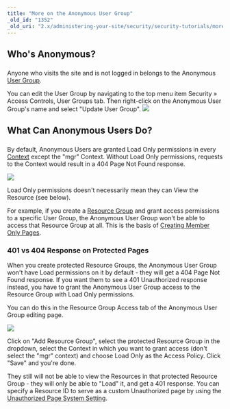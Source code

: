 ```yaml
---
title: "More on the Anonymous User Group"
_old_id: "1352"
_old_uri: "2.x/administering-your-site/security/security-tutorials/more-on-the-anonymous-user-group"
---
```


Who's Anonymous?
----------------

### 

Anyone who visits the site and is not logged in belongs to the Anonymous [User Group](administering-your-site/security/user-groups "User Groups").

You can edit the User Group by navigating to the top menu item Security » Access Controls, User Groups tab. Then right-click on the Anonymous User Group's name and select "Update User Group". ![](/download/attachments/42565753/Access+Controls.png?version=1&modificationDate=1350716439000)

What Can Anonymous Users Do?
----------------------------

### 

By default, Anonymous Users are granted Load Only permissions in every [Context](administering-your-site/contexts "Contexts") except the "mgr" Context. Without Load Only permissions, requests to the Context would result in a 404 Page Not Found response.

![](/download/attachments/42565753/User+Group_+anonymous.png?version=2&modificationDate=1350710081000)

Load Only permissions doesn't necessarily mean they can View the Resource (see below).

For example, if you create a [Resource Group](administering-your-site/security/resource-groups "Resource Groups") and grant access permissions to a specific User Group, the Anonymous User Group won't be able to access that Resource Group at all. This is the basis of [Creating Member Only Pages](administering-your-site/security/security-tutorials/making-member-only-pages "Making Member-Only Pages").

### 401 vs 404 Response on Protected Pages

When you create protected Resource Groups, the Anonymous User Group won't have Load permissions on it by default - they will get a 404 Page Not Found response. If you want them to see a 401 Unauthorized response instead, you have to grant the Anonymous User Group access to the Resource Group with Load Only permissions.

You can do this in the Resource Group Access tab of the Anonymous User Group editing page.

![](/download/attachments/42565753/Screen+Shot+2012-10-19+at+11.43.46+PM.png?version=1&modificationDate=1350715791000)

Click on "Add Resource Group", select the protected Resource Group in the dropdown, select the Context in which you want to grant access (don't select the "mgr" context) and choose Load Only as the Access Policy. Click "Save" and you're done.

They still will not be able to view the Resources in that protected Resource Group - they will only be able to "Load" it, and get a 401 response. You can specify a Resource ID to serve as a custom Unauthorized page by using the [Unauthorized Page System Setting](administering-your-site/settings/system-settings/unauthorized_page "unauthorized_page").